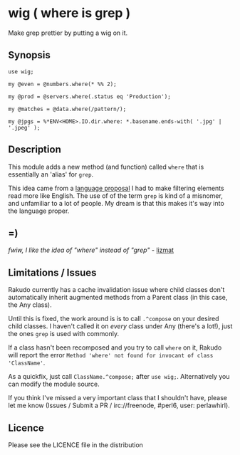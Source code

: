 # wig ( where is grep ) 

Make grep prettier by putting a wig on it.

## Synopsis

```perl6
use wig;

my @even = @numbers.where(* %% 2);

my @prod = @servers.where(.status eq 'Production');

my @matches = @data.where(/pattern/);

my @jpgs = %*ENV<HOME>.IO.dir.where: *.basename.ends-with( '.jpg' | '.jpeg' );
```

## Description

This module adds a new method (and function) called `where` that is essentially an 'alias' for `grep`.

This idea came from a [language proposal](https://gist.github.com/0racle/ea0523759e2da15758d4) I had to make filtering elements read more like English. The use of of the term `grep` is kind of a misnomer, and unfamiliar to a lot of people. My dream is that this makes it's way into the language proper.

## =)

_fwiw, I like the idea of "where" instead of "grep"_ - [lizmat](http://irclog.perlgeek.de/perl6/2016-03-30#i_12262416)

## Limitations / Issues

Rakudo currently has a cache invalidation issue where child classes don't automatically inherit augmented methods from a Parent class (in this case, the Any class).

Until this is fixed, the work around is is to call `.^compose` on your desired child classes. I haven't called it on _every_ class under Any (there's a lot!), just the ones `grep` is used with commonly. 

If a class hasn't been recomposed and you try to call `where` on it, Rakudo will report the error `Method 'where' not found for invocant of class 'ClassName'`.

As a quickfix, just call `ClassName.^compose;` after `use wig;`. Alternatively you can modify the module source.

If you think I've missed a very important class that I shouldn't have, please let me know (Issues / Submit a PR / irc://freenode, #perl6, user: perlawhirl).

## Licence

Please see the LICENCE file in the distribution

